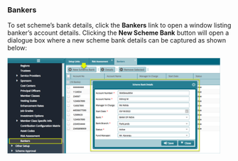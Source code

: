### Bankers

To set scheme’s bank details, click the **Bankers** link to open a window
listing banker’s account details. Clicking the **New Scheme Bank** button will
open a dialogue box where a new scheme bank details can be captured as shown
below:

<img  alt="bankers" width="95%" height="auto"  class="center"  src="../media2/schemeM58.png"> 
